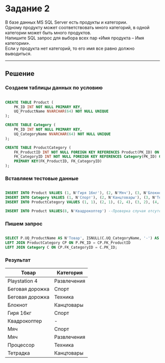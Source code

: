 # Задание 2

В базе данных MS SQL Server есть продукты и категории.  
Одному продукту может соответствовать много категорий, в одной категории может быть много продуктов.  
Напишите SQL запрос для выбора всех пар «Имя продукта – Имя категории».  
Если у продукта нет категорий, то его имя все равно должно выводиться.

---

## Решение

### Создаем таблицы данных по условию

```SQL

CREATE TABLE Product (
    PK_ID INT NOT NULL PRIMARY KEY,
    UQ_ProductName NVARCHAR(64) NOT NULL UNIQUE
);

CREATE TABLE Category (
    PK_ID INT NOT NULL PRIMARY KEY,
    UQ_CategoryName NVARCHAR(64) NOT NULL UNIQUE
);

CREATE TABLE ProductCategory (
    FK_ProductID INT NOT NULL FOREIGN KEY REFERENCES Product(PK_ID) ON DELETE CASCADE,
    FK_CategoryID INT NOT NULL FOREIGN KEY REFERENCES Category(PK_ID) ON DELETE CASCADE,
    PRIMARY KEY(FK_ProductID, FK_CategoryID)
);

```

### Вставляем тестовые данные

```SQL

INSERT INTO Product VALUES (1, N'Гиря 16кг'), (2, N'Мяч'), (3, N'Блокнот'), (4, N'Тетрадка'), (5, N'Процессор'), (6, 'Playstation 4'), (7, N'Беговая дорожка')
INSERT INTO Category VALUES (1, N'Спорт'), (2, N'Канцтовары'), (3, N'Техника'), (4, N'Развлечения')
INSERT INTO ProductCategory VALUES (1, 1), (2, 1), (2, 4), (3, 2), (4, 2), (5, 3), (6, 4), (7, 1), (7, 3)

INSERT INTO Product VALUES(8, N'Квадрокоптер') --Проверка случая отсутствия категории у продукта

```

### Пишем запрос

```SQL

SELECT P.UQ_ProductName AS N'Товар', ISNULL(C.UQ_CategoryName, '-') AS N'Категория' FROM Product P
LEFT JOIN ProductCategory CP ON P.PK_ID = CP.FK_ProductID
LEFT JOIN Category C ON CP.FK_CategoryID = C.PK_ID;

```

### Результат

|Товар|Категория|
|---|---|
|Playstation 4|Развлечения|
|Беговая дорожка|Спорт|
|Беговая дорожка|Техника|
|Блокнот|Канцтовары|
|Гиря 16кг|Спорт|
|Квадрокоптер|-|
|Мяч|Спорт|
|Мяч|Развлечения|
|Процессор|Техника|
|Тетрадка|Канцтовары|
